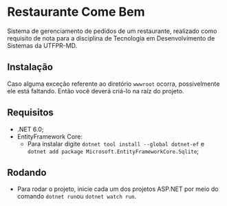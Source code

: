 # Restaurante Come Bem
Sistema de gerenciamento de pedidos de um restaurante, realizado como requisito de nota para a disciplina de Tecnologia em Desenvolvimento de Sistemas da UTFPR-MD.

## Instalação
Caso alguma exceção referente ao diretório `wwwroot` ocorra, possivelmente ele está faltando. Então você deverá criá-lo na raíz do projeto.

## Requisitos
* .NET 6.0;
* EntityFramework Core:
  * Para instalar digite `dotnet tool install --global dotnet-ef` e `dotnet add package Microsoft.EntityFrameworkCore.Sqlite`;

## Rodando
* Para rodar o projeto, inicie cada um dos projetos ASP.NET por meio do comando `dotnet run`ou `dotnet watch run`.
